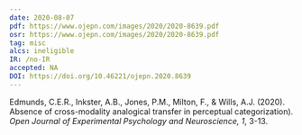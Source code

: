 ```yaml
---
date: 2020-08-07
pdf: https://www.ojepn.com/images/2020/2020-8639.pdf
osr: https://www.ojepn.com/images/2020/2020-8639.pdf
tag: misc
alcs: ineligible
IR: /no-IR
accepted: NA
DOI: https://doi.org/10.46221/ojepn.2020.8639
---
```


Edmunds, C.E.R., Inkster, A.B., Jones, P.M., Milton, F., & Wills, A.J. (2020). Absence of cross-modality analogical transfer in perceptual categorization). _Open Journal of Experimental Psychology and Neuroscience, 1_, 3-13.


